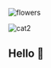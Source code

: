 ![flowers](https://github.com/user-attachments/assets/3ea279af-0ca3-4206-9d75-a13af46fb544)


![cat2](https://github.com/user-attachments/assets/a5b92127-247a-4668-a621-0168434e565e) 


## Hello 👋
